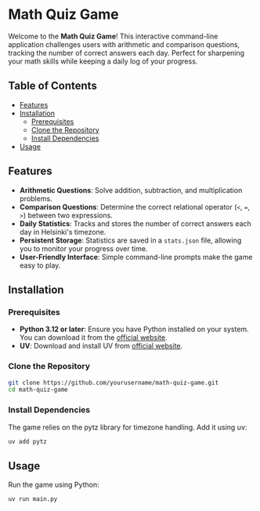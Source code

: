 # Math Quiz Game

Welcome to the **Math Quiz Game**! This interactive command-line application challenges users with arithmetic and comparison questions, tracking the number of correct answers each day. Perfect for sharpening your math skills while keeping a daily log of your progress.

## Table of Contents

- [Features](#features)
- [Installation](#installation)
  - [Prerequisites](#prerequisites)
  - [Clone the Repository](#clone-the-repository)
  - [Install Dependencies](#install-dependencies)
- [Usage](#usage)

## Features

- **Arithmetic Questions**: Solve addition, subtraction, and multiplication problems.
- **Comparison Questions**: Determine the correct relational operator (`<`, `=`, `>`) between two expressions.
- **Daily Statistics**: Tracks and stores the number of correct answers each day in Helsinki's timezone.
- **Persistent Storage**: Statistics are saved in a `stats.json` file, allowing you to monitor your progress over time.
- **User-Friendly Interface**: Simple command-line prompts make the game easy to play.

## Installation

### Prerequisites

- **Python 3.12 or later**: Ensure you have Python installed on your system. You can download it from the [official website](https://www.python.org/downloads/).
- **UV**: Download and install UV from [official website](https://docs.astral.sh/uv/getting-started/installation/). 

### Clone the Repository

```bash
git clone https://github.com/yourusername/math-quiz-game.git
cd math-quiz-game
```

### Install Dependencies

The game relies on the pytz library for timezone handling. Add it using uv:
```bash
uv add pytz
```

## Usage

Run the game using Python:
```bash
uv run main.py
```

